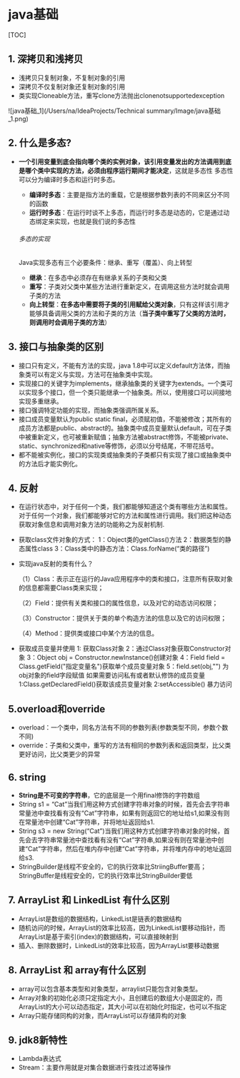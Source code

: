 # java基础

[TOC]

## 1. 深拷贝和浅拷贝

- 浅拷贝只复制对象，不复制对象的引用
- 深拷贝不仅复制对象还复制对象的引用
- 类实现Cloneable方法，重写clone方法抛出clonenotsupportedexception

![java基础_1](/Users/na/IdeaProjects/Technical summary/Image/java基础_1.png)

## 2. 什么是多态?

- **一个引用变量到底会指向哪个类的实例对象，该引用变量发出的方法调用到底是哪个类中实现的方法，必须由程序运行期间才能决定**，这就是多态性
  多态性可以分为编译时多态和运行时多态。

  - **编译时多态**：主要是指方法的重载，它是根据参数列表的不同来区分不同的函数
  - **运行时多态**：在运行时谈不上多态，而运行时多态是动态的，它是通过动态绑定来实现，也就是我们说的多态性

  ###### 多态的实现

  Java实现多态有三个必要条件：继承、重写（覆盖）、向上转型

  - **继承**：在多态中必须存在有继承关系的子类和父类
  - **重写**：子类对父类中某些方法进行重新定义，在调用这些方法时就会调用子类的方法
  - **向上转型**：**在多态中需要将子类的引用赋给父类对象**，只有这样该引用才能够具备调用父类的方法和子类的方法（**当子类中重写了父类的方法时，则调用时会调用子类的方法**）

## 3. 接口与抽象类的区别

- 接口只有定义，不能有方法的实现，java 1.8中可以定义default方法体，而抽象类可以有定义与实现，方法可在抽象类中实现。
- 实现接口的关键字为implements，继承抽象类的关键字为extends。一个类可以实现多个接口，但一个类只能继承一个抽象类。所以，使用接口可以间接地实现多重继承。
- 接口强调特定功能的实现，而抽象类强调所属关系。
- 接口成员变量默认为public static final，必须赋初值，不能被修改；其所有的成员方法都是public、abstract的。抽象类中成员变量默认default，可在子类中被重新定义，也可被重新赋值；抽象方法被abstract修饰，不能被private、static、synchronized和native等修饰，必须以分号结尾，不带花括号。
- 都不能被实例化，接口的实现类或抽象类的子类都只有实现了接口或抽象类中的方法后才能实例化。

## 4. 反射

- 在运行状态中，对于任何一个类，我们都能够知道这个类有哪些方法和属性。对于任何一个对象，我们都能够对它的方法和属性进行调用。我们把这种动态获取对象信息和调用对象方法的功能称之为反射机制.

- 获取class文件对象的方式：
          1：Object类的getClass()方法
          2：数据类型的静态属性class
          3：Class类中的静态方法：Class.forName(“类的路径”)

- 实现java反射的类有什么？

  （1）Class：表示正在运行的Java应用程序中的类和接口，注意所有获取对象的信息都需要Class类来实现；

  （2）Field：提供有关类和接口的属性信息，以及对它的动态访问权限；

  （3）Constructor：提供关于类的单个构造方法的信息以及它的访问权限；

  （4）Method：提供类或接口中某个方法的信息。

- 获取成员变量并使用
          1: 获取Class对象
          2：通过Class对象获取Constructor对象
          3：Object obj = Constructor.newInstance()创建对象
          4：Field field = Class.getField("指定变量名")获取单个成员变量对象
          5：field.set(obj,"") 为obj对象的field字段赋值
  如果需要访问私有或者默认修饰的成员变量
          1:Class.getDeclaredField()获取该成员变量对象
          2:setAccessible() 暴力访问  

## 5.overload和override

- overload：一个类中，同名方法有不同的参数列表(参数类型不同，参数个数不同)
- override：子类和父类中，重写的方法有相同的参数列表和返回类型，比父类更好访问，比父类更少的异常

## 6. string

- **String是不可变的字符串**，它的底层是一个用final修饰的字符数组
- String s1 = “Cat”当我们用这种方式创建字符串对象的时候，首先会去字符串常量池中查找看有没有“Cat”字符串，如果有则返回它的地址给s1,如果没有则在常量池中创建“Cat”字符串，并将地址返回给s1.
- String s3 = new String(“Cat”)当我们用这种方式创建字符串对象的时候，首先会去字符串常量池中查找看有没有“Cat”字符串,如果没有则在常量池中创建“Cat”字符串，然后在堆内存中创建“Cat”字符串，并将堆内存中的地址返回给s3.
- StringBuilder是线程不安全的，它的执行效率比StriingBuffer要高；StringBuffer是线程安全的，它的执行效率比StringBuilder要低

## 7. ArrayList 和 LinkedList 有什么区别

- ArrayList是数组的数据结构，LinkedList是链表的数据结构
- 随机访问的时候，ArrayList的效率比较高，因为LinkedList要移动指针，而ArrayList是基于索引(index)的数据结构，可以直接映射到
- 插入、删除数据时，LinkedList的效率比较高，因为ArrayList要移动数据

## 8. ArrayList 和 array有什么区别

- array可以包含基本类型和对象类型，arraylist只能包含对象类型。
- Array对象的初始化必须只定指定大小，且创建后的数组大小是固定的，而ArrayList的大小可以动态指定，其大小可以在初始化时指定，也可以不指定
- Array只能存储同构的对象，而ArrayList可以存储异构的对象

## 9. jdk8新特性

- Lambda表达式
- Stream：主要作用就是对集合数据进行查找过滤等操作